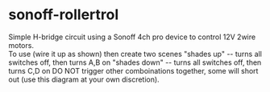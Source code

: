 # sonoff-rollertrol
Simple H-bridge circuit using a Sonoff 4ch pro device to control 12V 2wire motors.   
To use (wire it up as shown) then create two scenes 
"shades up" -- turns all switches off, then turns A,B on
"shades down" -- turns all switches off, then turns C,D on
DO NOT trigger other comboinations together, some will short out (use this diagram at your own discretion).
